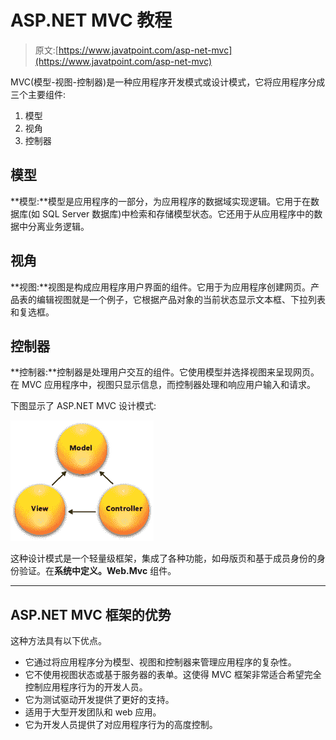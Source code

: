# ASP.NET MVC 教程

> 原文:[https://www.javatpoint.com/asp-net-mvc](https://www.javatpoint.com/asp-net-mvc)

MVC(模型-视图-控制器)是一种应用程序开发模式或设计模式，它将应用程序分成三个主要组件:

1.  模型
2.  视角
3.  控制器

## 模型

**模型:**模型是应用程序的一部分，为应用程序的数据域实现逻辑。它用于在数据库(如 SQL Server 数据库)中检索和存储模型状态。它还用于从应用程序中的数据中分离业务逻辑。

## 视角

**视图:**视图是构成应用程序用户界面的组件。它用于为应用程序创建网页。产品表的编辑视图就是一个例子，它根据产品对象的当前状态显示文本框、下拉列表和复选框。

## 控制器

**控制器:**控制器是处理用户交互的组件。它使用模型并选择视图来呈现网页。在 MVC 应用程序中，视图只显示信息，而控制器处理和响应用户输入和请求。

下图显示了 ASP.NET MVC 设计模式:

![ASP Mvc introduction 1](img/496bb8b70fea7dbcae3936790ed1b258.png)

这种设计模式是一个轻量级框架，集成了各种功能，如母版页和基于成员身份的身份验证。在**系统中定义。Web.Mvc** 组件。

* * *

## ASP.NET MVC 框架的优势

这种方法具有以下优点。

*   它通过将应用程序分为模型、视图和控制器来管理应用程序的复杂性。
*   它不使用视图状态或基于服务器的表单。这使得 MVC 框架非常适合希望完全控制应用程序行为的开发人员。
*   它为测试驱动开发提供了更好的支持。
*   适用于大型开发团队和 web 应用。
*   它为开发人员提供了对应用程序行为的高度控制。